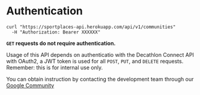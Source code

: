 # Authentication

```shell
curl "https://sportplaces-api.herokuapp.com/api/v1/communities"
  -H "Authorization: Bearer XXXXXX"
```

**`GET` requests do not require authentication.**

Usage of this API depends on authenticatio with the Decathlon Connect API with OAuth2, a JWT token is used for all `POST`,
`PUT`, and `DELETE` requests. Remember: this is for internal use only.

<aside class="notice">
  You can obtain instruction by contacting the development team through our 
  <a href="https://plus.google.com/u/2/communities/110282251333522025242">Google Community</a>
</aside>
